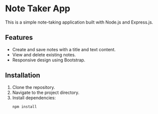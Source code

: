 # Note Taker App

This is a simple note-taking application built with Node.js and Express.js.

## Features

- Create and save notes with a title and text content.
- View and delete existing notes.
- Responsive design using Bootstrap.

## Installation

1. Clone the repository.
2. Navigate to the project directory.
3. Install dependencies:
   ```bash
   npm install
